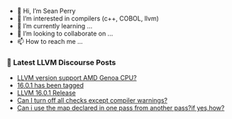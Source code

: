 - 👋 Hi, I’m Sean Perry
- 👀 I’m interested in compilers (c++, COBOL, llvm)
- 🌱 I’m currently learning ...
- 💞️ I’m looking to collaborate on ...
- 📫 How to reach me ...

<!---
s66perry/s66perry is a ✨ special ✨ repository because its `README.md` (this file) appears on your GitHub profile.
You can click the Preview link to take a look at your changes.
--->
### 📕 Latest LLVM Discourse Posts

<!-- DISCOURSE-LLVM:START -->
- [LLVM version support AMD Genoa CPU?](https://discourse.llvm.org/t/llvm-version-support-amd-genoa-cpu/69768#post_2)
- [16.0.1 has been tagged](https://discourse.llvm.org/t/16-0-1-has-been-tagged/69775#post_1)
- [LLVM 16.0.1 Release](https://discourse.llvm.org/t/llvm-16-0-1-release/69774#post_1)
- [Can I turn off all checks except compiler warnings?](https://discourse.llvm.org/t/can-i-turn-off-all-checks-except-compiler-warnings/69755#post_7)
- [Can i use the map declared in one pass from another pass?if yes,how?](https://discourse.llvm.org/t/can-i-use-the-map-declared-in-one-pass-from-another-pass-if-yes-how/69771#post_3)
<!-- DISCOURSE-LLVM:END -->
